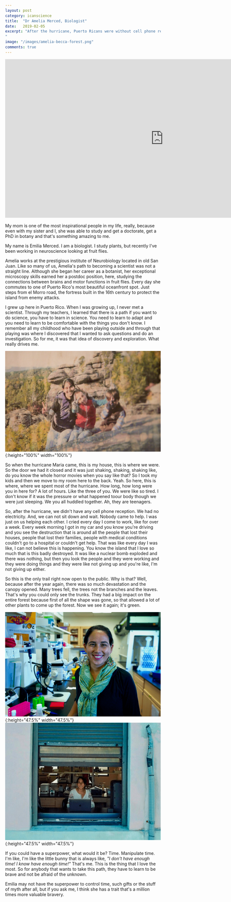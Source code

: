 ```yaml
---
layout: post
category: icanscience
title:  "Dr Amelia Merced, Biologist"
date:   2019-02-05
excerpt: "After the hurricane, Puerto Ricans were without cell phone reception and electricity. The island they loved was badly destroyed, everywhere you looked, neighbors were working together to rebuild. In the treasured El Yunque forest, the hurricane opened up the canopy and new growth in response to the light. 
"
image: "/images/amelia-becca-forest.png"
comments: true
---
```


<iframe width="1024" height="512" src="https://ucdavis.app.box.com/s/3vslpzsto8pb3n6uhwv15jnmyigzf0ap/file/492571698456" frameborder="0" marginwidth="0" marginheight="0" scrolling="no" seamless allowfullscreen></iframe>

My mom is one of the most inspirational people in my life, really, because even with my sister and I, she was able to study and get a doctorate, get a PhD in botany and that's something amazing to me.

My name is Emilia Merced. I am a biologist. I study plants, but recently I've been working in neuroscience looking at fruit flies.

Amelia works at the prestigious institute of Neurobiology located in old San Juan. Like so many of us, Amelia's path to becoming a scientist was not a straight line. Although she began her career as a botanist, her exceptional microscopy skills earned her a postdoc position, here, studying the connections between brains and motor functions in fruit flies. Every day she commutes to one of Puerto Rico's most beautiful oceanfront spot. Just steps from el Morro road, the fortress built in the 16th century to protect the island from enemy attacks.

I grew up here in Puerto Rico. When I was growing up, I never met a scientist. Through my teachers, I learned that there is a path if you want to do science, you have to learn in science. You need to learn to adapt and you need to learn to be comfortable with the things you don't know. I remember all my childhood who have been playing outside and through that playing was where I discovered that I wanted to ask questions and do an investigation. So for me, it was that idea of discovery and exploration. What really drives me. 

![](/images/amelia-family.png){:height="100%" width="100%"}

So when the hurricane Maria came, this is my house, this is where we were. So the door we had it closed and it was just shaking, shaking, shaking like, do you know the whole horror movies when you say like that? So I took my kids and then we move to my room here to the back. Yeah. So here, this is where, where we spent most of the hurricane. How long, how long were you in here for? A lot of hours. Like the three of you. We were like so tired. I don't know if it was the pressure or what happened toour body though we were just sleeping. We you all huddled together. Ah, they are teenagers.


So, after the hurricane, we didn't have any cell phone reception. We had no electricity. And, we can not sit down and wait. Nobody came to help. I was just on us helping each other. I cried every day I come to work, like for over a week. Every week morning I got in my car and you know you're driving and you see the destruction that is around all the people that lost their houses, people that lost their families, people with medical conditions couldn't go to a hospital or couldn't get help. That was like every day I was like, I can not believe this is happening. You know the island that I love so much that is this badly destroyed. It was like a nuclear bomb exploded and there was nothing, but then you look the people and they were working and they were doing things and they were like not giving up and you're like, I'm not giving up either. 


So this is the only trail right now open to the public. Why is that? Well, because after the year again, there was so much devastation and the canopy opened. Many trees fell, the trees not the branches and the leaves. That's why you could only see the trunks. They had a big impact on the entire forest because first of all the shape was gone, so that allowed a lot of other plants to come up the forest. Now we see it again; it's green.


![](/images/amelia.png){:height="47.5%" width="47.5%"}
![](/images/amelia-window.png){:height="47.5%" width="47.5%"}

If you could have a superpower, what would it be? Time. Manipulate time. I'm like, I'm like the little bunny that is always like, _"I don't have enough time! I know have enough time!"_ That's me. This is the thing that I love the most. So for anybody that wants to take this path, they have to learn to be brave and not be afraid of the unknown.

Emilia may not have the superpower to control time, such gifts or the stuff of myth after all, but if you ask me, I think she has a trait that's a million times more valuable bravery.



